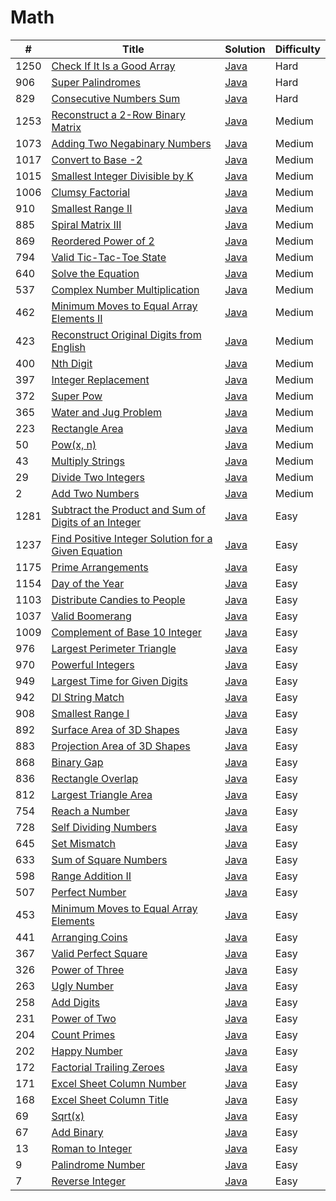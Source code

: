 Math
========

| # | Title | Solution | Difficulty |
|---| ----- | -------- | ---------- |
|1250|[Check If It Is a Good Array](https://leetcode.com/problems/check-if-it-is-a-good-array/)|[Java](src/hard/CheckIfItIsGoodArray.java)|Hard|
|906|[Super Palindromes](https://leetcode.com/problems/super-palindromes/)|[Java](src/hard/SuperPalindromes.java)|Hard|
|829|[Consecutive Numbers Sum](https://leetcode.com/problems/consecutive-numbers-sum/)|[Java](src/hard/ConsecutiveNumbersSum.java)|Hard|
|1253|[Reconstruct a 2-Row Binary Matrix](https://leetcode.com/problems/reconstruct-a-2-row-binary-matrix/)|[Java](src/medium/ReconstructTwoRowBinaryMatrix.java)|Medium|
|1073|[Adding Two Negabinary Numbers](https://leetcode.com/problems/adding-two-negabinary-numbers/)|[Java](src/medium/AddingTwoNegabinaryNumbers.java)|Medium|
|1017|[Convert to Base -2](https://leetcode.com/problems/convert-to-base-2/)|[Java](src/medium/ConvertToBaseMinus2.java)|Medium|
|1015|[Smallest Integer Divisible by K](https://leetcode.com/problems/smallest-integer-divisible-by-k/)|[Java](src/medium/SmallestIntegerDivisibleByK.java)|Medium|
|1006|[Clumsy Factorial](https://leetcode.com/problems/clumsy-factorial/)|[Java](src/medium/ClumsyFactorial.java)|Medium|
|910|[Smallest Range II](https://leetcode.com/problems/smallest-range-ii/)|[Java](src/medium/SmallestRangeII.java)|Medium|
|885|[Spiral Matrix III](https://leetcode.com/problems/spiral-matrix-iii/)|[Java](src/medium/SpiralMatrixIII.java)|Medium|
|869|[Reordered Power of 2](https://leetcode.com/problems/reordered-power-of-2/)|[Java](src/medium/ReorderedPowerOf2.java)|Medium|
|794|[Valid Tic-Tac-Toe State](https://leetcode.com/problems/valid-tic-tac-toe-state/)|[Java](src/medium/ValidTicTacToeState.java)|Medium|
|640|[Solve the Equation](https://leetcode.com/problems/solve-the-equation/)|[Java](src/medium/SolveTheEquation.java)|Medium|
|537|[Complex Number Multiplication](https://leetcode.com/problems/complex-number-multiplication/)|[Java](src/medium/ComplexNumberMultiplication.java)|Medium|
|462|[Minimum Moves to Equal Array Elements II](https://leetcode.com/problems/minimum-moves-to-equal-array-elements-ii/)|[Java](src/medium/MinimumMovesToEqualArrayElementsII.java)|Medium|
|423|[Reconstruct Original Digits from English](https://leetcode.com/problems/reconstruct-original-digits-from-english/)|[Java](src/medium/ReconstructOriginalDigitsFromEnglish.java)|Medium|
|400|[Nth Digit](https://leetcode.com/problems/nth-digit/)|[Java](src/medium/NthDigit.java)|Medium|
|397|[Integer Replacement](https://leetcode.com/problems/integer-replacement/)|[Java](src/medium/IntegerReplacement.java)|Medium|
|372|[Super Pow](https://leetcode.com/problems/super-pow/)|[Java](src/medium/SuperPow.java)|Medium|
|365|[Water and Jug Problem](https://leetcode.com/problems/water-and-jug-problem/)|[Java](src/medium/WaterAndJugProblem.java)|Medium|
|223|[Rectangle Area](https://leetcode.com/problems/rectangle-area/)|[Java](src/medium/RectangleArea.java)|Medium|
|50|[Pow(x, n)](https://leetcode.com/problems/powx-n/)|[Java](src/medium/Powxn.java)|Medium|
|43|[Multiply Strings](https://leetcode.com/problems/multiply-strings/)|[Java](src/medium/MultiplyStrings.java)|Medium|
|29|[Divide Two Integers](https://leetcode.com/problems/divide-two-integers/)|[Java](src/medium/DivideTwoIntegers.java)|Medium|
|2|[Add Two Numbers](https://leetcode.com/problems/add-two-numbers/)|[Java](src/medium/AddTwoNumbers.java)|Medium|
|1281|[Subtract the Product and Sum of Digits of an Integer](https://leetcode.com/problems/subtract-the-product-and-sum-of-digits-of-an-integer/)|[Java](src/easy/SubtractProductAndSumOfDigitsOfInteger.java)|Easy|
|1237|[Find Positive Integer Solution for a Given Equation](https://leetcode.com/problems/find-positive-integer-solution-for-a-given-equation/)|[Java](src/easy/FindPositiveIntegerSolutionForGivenEquation.java)|Easy|
|1175|[Prime Arrangements](https://leetcode.com/problems/prime-arrangements/)|[Java](src/easy/PrimeArrangements.java)|Easy|
|1154|[Day of the Year](https://leetcode.com/problems/day-of-the-year/)|[Java](src/easy/DayOfTheYear.java)|Easy|
|1103|[Distribute Candies to People](https://leetcode.com/problems/distribute-candies-to-people/)|[Java](src/easy/DistributeCandiesToPeople.java)|Easy|
|1037|[Valid Boomerang](https://leetcode.com/problems/valid-boomerang/)|[Java](src/easy/ValidBoomerang.java)|Easy|
|1009|[Complement of Base 10 Integer](https://leetcode.com/problems/complement-of-base-10-integer/)|[Java](src/easy/ComplementOfBase10Integer.java)|Easy|
|976|[Largest Perimeter Triangle](https://leetcode.com/problems/largest-perimeter-triangle/)|[Java](src/easy/LargestPerimeterTriangle.java)|Easy|
|970|[Powerful Integers](https://leetcode.com/problems/powerful-integers/)|[Java](src/easy/PowerfulIntegers.java)|Easy|
|949|[Largest Time for Given Digits](https://leetcode.com/problems/largest-time-for-given-digits/)|[Java](src/easy/LargestTimeForGivenDigits.java)|Easy|
|942|[DI String Match](https://leetcode.com/problems/di-string-match/)|[Java](src/easy/DIStringMatch.java)|Easy|
|908|[Smallest Range I](https://leetcode.com/problems/smallest-range-i/)|[Java](src/easy/SmallestRangeI.java)|Easy|
|892|[Surface Area of 3D Shapes](https://leetcode.com/problems/surface-area-of-3d-shapes/)|[Java](src/easy/SurfaceAreaOf3DShapes.java)|Easy|
|883|[Projection Area of 3D Shapes](https://leetcode.com/problems/projection-area-of-3d-shapes/)|[Java](src/easy/ProjectionAreaOf3DShapes.java)|Easy|
|868|[Binary Gap](https://leetcode.com/problems/binary-gap/)|[Java](src/easy/BinaryGap.java)|Easy|
|836|[Rectangle Overlap](https://leetcode.com/problems/rectangle-overlap/)|[Java](src/easy/RectangleOverlap.java)|Easy|
|812|[Largest Triangle Area](https://leetcode.com/problems/largest-triangle-area/)|[Java](src/easy/LargestTriangleArea.java)|Easy|
|754|[Reach a Number](https://leetcode.com/problems/reach-a-number/)|[Java](src/easy/ReachANumber.java)|Easy|
|728|[Self Dividing Numbers](https://leetcode.com/problems/self-dividing-numbers/)|[Java](src/easy/SelfDividingNumbers.java)|Easy|
|645|[Set Mismatch](https://leetcode.com/problems/set-mismatch/)|[Java](src/easy/SetMismatch.java)|Easy|
|633|[Sum of Square Numbers](https://leetcode.com/problems/sum-of-square-numbers/)|[Java](src/easy/SumOfSquareNumbers.java)|Easy|
|598|[Range Addition II](https://leetcode.com/problems/range-addition-ii/)|[Java](src/easy/RangeAdditionII.java)|Easy|
|507|[Perfect Number](https://leetcode.com/problems/perfect-number/)|[Java](src/easy/PerfectNumber.java)|Easy|
|453|[Minimum Moves to Equal Array Elements](https://leetcode.com/problems/minimum-moves-to-equal-array-elements/)|[Java](src/easy/MinimumMovesToEqualArrayElements.java)|Easy|
|441|[Arranging Coins](https://leetcode.com/problems/arranging-coins/)|[Java](src/easy/ArrangingCoins.java)|Easy|
|367|[Valid Perfect Square](https://leetcode.com/problems/valid-perfect-square/)|[Java](src/easy/ValidPerfectSquare.java)|Easy|
|326|[Power of Three](https://leetcode.com/problems/power-of-three/)|[Java](src/easy/PowerOfThree.java)|Easy|
|263|[Ugly Number](https://leetcode.com/problems/ugly-number/)|[Java](src/easy/UglyNumber.java)|Easy|
|258|[Add Digits](https://leetcode.com/problems/add-digits/)|[Java](src/easy/AddDigits.java)|Easy|
|231|[Power of Two](https://leetcode.com/problems/power-of-two/)|[Java](src/easy/PowerOfTwo.java)|Easy|
|204|[Count Primes](https://leetcode.com/problems/count-primes/)|[Java](src/easy/CountPrimes.java)|Easy|
|202|[Happy Number](https://leetcode.com/problems/happy-number/)|[Java](src/easy/HappyNumber.java)|Easy|
|172|[Factorial Trailing Zeroes](https://leetcode.com/problems/factorial-trailing-zeroes/)|[Java](src/easy/FactorialTrailingZeroes.java)|Easy|
|171|[Excel Sheet Column Number](https://leetcode.com/problems/excel-sheet-column-number/)|[Java](src/easy/ExcelSheetColumnNumber.java)|Easy|
|168|[Excel Sheet Column Title](https://leetcode.com/problems/excel-sheet-column-title/)|[Java](src/easy/ExcelSheetColumnTitle.java)|Easy|
|69|[Sqrt(x)](https://leetcode.com/problems/sqrtx/)|[Java](src/easy/Sqrtx.java)|Easy|
|67|[Add Binary](https://leetcode.com/problems/add-binary/)|[Java](src/easy/AddBinary.java)|Easy|
|13|[Roman to Integer](https://leetcode.com/problems/roman-to-integer/)|[Java](src/easy/RomanToInteger.java)|Easy|
|9|[Palindrome Number](https://leetcode.com/problems/palindrome-number/)|[Java](src/easy/PalindromeNumber.java)|Easy|
|7|[Reverse Integer](https://leetcode.com/problems/reverse-integer/)|[Java](src/easy/ReverseInteger.java)|Easy|
